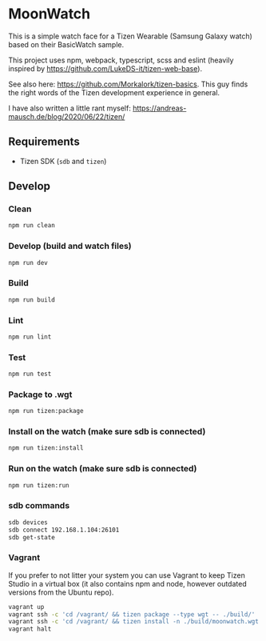 # MoonWatch

This is a simple watch face for a Tizen Wearable (Samsung Galaxy watch) based on their BasicWatch sample.

This project uses npm, webpack, typescript, scss and eslint (heavily inspired by https://github.com/LukeDS-it/tizen-web-base).

See also here: https://github.com/Morkalork/tizen-basics. This guy finds the right words of the Tizen development experience in general.

I have also written a little rant myself: https://andreas-mausch.de/blog/2020/06/22/tizen/

## Requirements

- Tizen SDK (`sdb` and `tizen`)

## Develop

### Clean

```bash
npm run clean
```

### Develop (build and watch files)

```bash
npm run dev
```

### Build

```bash
npm run build
```

### Lint

```bash
npm run lint
```

### Test

```bash
npm run test
```

### Package to .wgt

```bash
npm run tizen:package
```

### Install on the watch (make sure sdb is connected)

```bash
npm run tizen:install
```

### Run on the watch (make sure sdb is connected)

```bash
npm run tizen:run
```

### sdb commands

```bash
sdb devices
sdb connect 192.168.1.104:26101
sdb get-state
```

### Vagrant

If you prefer to not litter your system you can use Vagrant to keep Tizen Studio in a virtual box
(it also contains npm and node, however outdated versions from the Ubuntu repo).

```bash
vagrant up
vagrant ssh -c 'cd /vagrant/ && tizen package --type wgt -- ./build/'
vagrant ssh -c 'cd /vagrant/ && tizen install -n ./build/moonwatch.wgt'
vagrant halt
```
